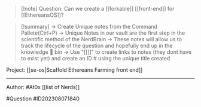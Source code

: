 
>[!note] Question: 
> Can we create a [[forkable]] [[front-end]] for [[EthereansOS]]?


>[!summary] 
>-> Create Unique notes from the Command Pallete(Ctrl+P)
>-> Unique Notes in our vault are the first step in the scientific method of the NerdBrain
-> These notes will allow us to track the lifecycle of the question and hopefully end up in the knowledge 🧠 bin
-> Use "[[]]" to create links to notes (they dont have to exist yet) and create an ID # using the unique title created 

Project:  [[se-os|Scaffold Ethereans Farming front end]]

---


Author: #At0x [[list of Nerds]]

#Question #ID202308071840